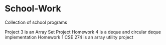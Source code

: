 # School-Work
Collection of school programs

Project 3 is an Array Set Project
Homework 4 is a deque and circular deque implementation
Homework 1 CSE 274 is an array utility project
